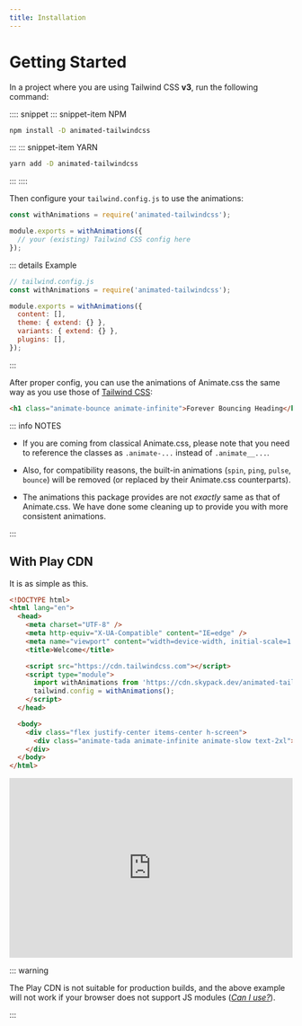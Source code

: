 ```yaml
---
title: Installation
---
```


<!-- markdownlint-disable MD025 MD033 -->

# Getting Started

In a project where you are using Tailwind CSS **v3**, run the following command:

:::: snippet
::: snippet-item NPM

```bash
npm install -D animated-tailwindcss
```

:::
::: snippet-item YARN

```bash
yarn add -D animated-tailwindcss
```

:::
::::

Then configure your `tailwind.config.js` to use the animations:

```js
const withAnimations = require('animated-tailwindcss');

module.exports = withAnimations({
  // your (existing) Tailwind CSS config here
});
```

::: details Example

```js
// tailwind.config.js
const withAnimations = require('animated-tailwindcss');

module.exports = withAnimations({
  content: [],
  theme: { extend: {} },
  variants: { extend: {} },
  plugins: [],
});
```

:::

After proper config, you can use the animations of Animate.css the same way as you use those of [Tailwind CSS](https://tailwindcss.com/docs/animation):

```html
<h1 class="animate-bounce animate-infinite">Forever Bouncing Heading</h1>
```

::: info NOTES

- If you are coming from classical Animate.css, please note that you need to reference the classes as `.animate-...` instead of `.animate__...`.

- Also, for compatibility reasons, the built-in animations (`spin`, `ping`, `pulse`, `bounce`) will be removed (or replaced by their Animate.css counterparts).

- The animations this package provides are not _exactly_ same as that of Animate.css. We have done some cleaning up to provide you with more consistent animations.

:::

## With Play CDN

It is as simple as this.

```html
<!DOCTYPE html>
<html lang="en">
  <head>
    <meta charset="UTF-8" />
    <meta http-equiv="X-UA-Compatible" content="IE=edge" />
    <meta name="viewport" content="width=device-width, initial-scale=1.0" />
    <title>Welcome</title>

    <script src="https://cdn.tailwindcss.com"></script>
    <script type="module">
      import withAnimations from 'https://cdn.skypack.dev/animated-tailwindcss';
      tailwind.config = withAnimations();
    </script>
  </head>

  <body>
    <div class="flex justify-center items-center h-screen">
      <div class="animate-tada animate-infinite animate-slow text-2xl">Hi!</div>
    </div>
  </body>
</html>
```

<iframe
  height="320"
  style="width: 100%"
  scrolling="no"
  title="animated-tailwindcss"
  src="https://codepen.io/divyansh_singh/embed/preview/podorWx?default-tab=result&editable=true&theme-id=dark"
  frameborder="0"
  loading="lazy"
  allowtransparency="true"
  allowfullscreen="true"
>
  See the Pen <a href="https://codepen.io/divyansh_singh/pen/podorWx"> animated-tailwindcss</a> by
  Divyansh Singh (<a href="https://codepen.io/divyansh_singh">@divyansh_singh</a>) on
  <a href="https://codepen.io">CodePen</a>.
</iframe>

::: warning

The Play CDN is not suitable for production builds, and the above example will not work if your browser does not support JS modules (_[Can I use?](https://caniuse.com/es6-module)_).

:::
